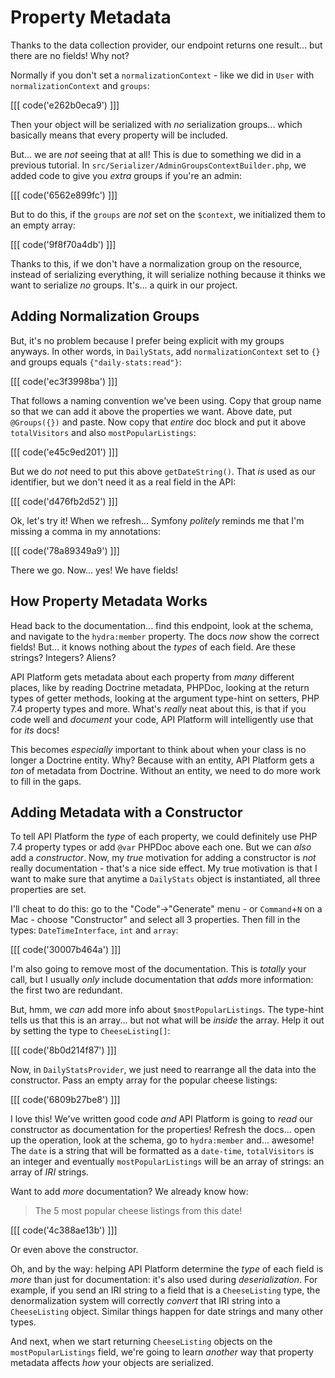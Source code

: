 # Property Metadata

Thanks to the data collection provider, our endpoint returns one result... but
there are no fields! Why not?

Normally if you don't set a `normalizationContext` - like we did in `User` with
`normalizationContext` and `groups`:

[[[ code('e262b0eca9') ]]]

Then your object will be serialized with *no* serialization groups...
which basically means that every property will be included.

But... we are *not* seeing that at all! This is due to something we did in a previous
tutorial. In `src/Serializer/AdminGroupsContextBuilder.php`, we added code to
give you *extra* groups if you're an admin:

[[[ code('6562e899fc') ]]]

But to do this, if the `groups` are *not* set on the `$context`, we initialized
them to an empty array:

[[[ code('9f8f70a4db') ]]]

Thanks to this, if we don't have a normalization group on the resource, instead
of serializing everything, it will serialize nothing because it thinks we want
to serialize *no* groups. It's... a quirk in our project.

## Adding Normalization Groups

But, it's no problem because I prefer being explicit with my groups anyways. In
other words, in `DailyStats`, add `normalizationContext` set to `{}` and groups
equals `{"daily-stats:read"}`:

[[[ code('ec3f3998ba') ]]]

That follows a naming convention we've been using. Copy that group name so that
we can add it above the properties we want. Above date, put `@Groups({})` and
paste. Now copy that *entire* doc block and put it above `totalVisitors`
and also `mostPopularListings`:

[[[ code('e45c9ed201') ]]]

But we do *not* need to put this above `getDateString()`. That *is* used as our
identifier, but we don't need it as a real field in the API:

[[[ code('d476fb2d52') ]]]

Ok, let's try it! When we refresh... Symfony *politely* reminds me that I'm
missing a comma in my annotations:

[[[ code('78a89349a9') ]]]

There we go. Now... yes! We have fields!

## How Property Metadata Works

Head back to the documentation... find this endpoint, look at the schema, and
navigate to the `hydra:member` property. The docs *now* show the correct fields!
But... it knows nothing about the *types* of each field. Are these strings? Integers?
Aliens?

API Platform gets metadata about each property from *many* different places, like
by reading Doctrine metadata, PHPDoc, looking at the return types of getter methods,
looking at the argument type-hint on setters, PHP 7.4 property types and more.
What's *really* neat about this, is that if you code well and *document* your code,
API Platform will intelligently use that for *its* docs!

This becomes *especially* important to think about when your class is no longer
a Doctrine entity. Why? Because with an entity, API Platform gets a *ton* of
metadata from Doctrine. Without an entity, we need to do more work to fill in the
gaps.

## Adding Metadata with a Constructor

To tell API Platform the *type* of each property, we could definitely use PHP
7.4 property types or add `@var` PHPDoc above each one. But we can *also* add
a *constructor*. Now, my *true* motivation for adding a constructor is *not* really
documentation - that's a nice side effect. My true motivation is that I want
to make sure that anytime a `DailyStats` object is instantiated, all three properties
are set.

I'll cheat to do this: go to the "Code"->"Generate" menu - or `Command`+`N` on
a Mac - choose "Constructor" and select all 3 properties. Then fill in the types:
`DateTimeInterface`, `int` and `array`:

[[[ code('30007b464a') ]]]

I'm also going to remove most of the documentation. This is *totally* your call,
but I usually *only* include documentation that *adds* more information: the first
two are redundant.

But, hmm, we *can* add more info about `$mostPopularListings`. The type-hint tells
us that this is an array... but not what will be *inside* the array. Help it out
by setting the type to `CheeseListing[]`:

[[[ code('8b0d214f87') ]]]

Now, in `DailyStatsProvider`, we just need to rearrange all the data into the
constructor. Pass an empty array for the popular cheese listings:

[[[ code('6809b27be8') ]]]

I love this! We've written good code *and* API Platform is going to *read* our
constructor as documentation for the properties! Refresh the docs... open up the
operation, look at the schema, go to `hydra:member` and... awesome! The `date`
is a string that will be formatted as a `date-time`, `totalVisitors` is
an integer and eventually `mostPopularListings` will be an array of strings:
an array of *IRI* strings.

Want to add *more* documentation? We already know how:

> The 5 most popular cheese listings from this date!

[[[ code('4c388ae13b') ]]]

Or even above the constructor.

Oh, and by the way: helping API Platform determine the *type* of each field is
*more* than just for documentation: it's also used during *deserialization*. For
example, if you send an IRI string to a field that is a `CheeseListing` type,
the denormalization system will correctly *convert* that IRI string into
a `CheeseListing` object. Similar things happen for date strings and many other
types.

And next, when we start returning `CheeseListing` objects on the
`mostPopularListings` field, we're going to learn *another* way that property
metadata affects *how* your objects are serialized.

